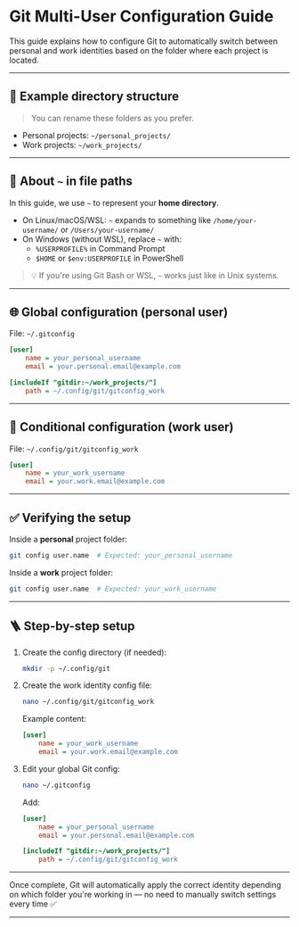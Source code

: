 # **Git Multi-User Configuration Guide**

This guide explains how to configure Git to automatically switch between personal and work identities based on the folder where each project is located.

---

## 💼 Example directory structure

> You can rename these folders as you prefer.

- Personal projects: `~/personal_projects/`
- Work projects: `~/work_projects/`

---

## 🧠 About `~` in file paths

In this guide, we use `~` to represent your **home directory**.

- On Linux/macOS/WSL: `~` expands to something like `/home/your-username/` or `/Users/your-username/`
- On Windows (without WSL), replace `~` with:
  - `%USERPROFILE%` in Command Prompt
  - `$HOME` or `$env:USERPROFILE` in PowerShell

> 💡 If you're using Git Bash or WSL, `~` works just like in Unix systems.

---

## 🌐 Global configuration (personal user)

File: `~/.gitconfig`

```ini
[user]
    name = your_personal_username
    email = your.personal.email@example.com

[includeIf "gitdir:~/work_projects/"]
    path = ~/.config/git/gitconfig_work
````

---

## 🧩 Conditional configuration (work user)

File: `~/.config/git/gitconfig_work`

```ini
[user]
    name = your_work_username
    email = your.work.email@example.com
```

---

## ✅ Verifying the setup

Inside a **personal** project folder:

```bash
git config user.name  # Expected: your_personal_username
```

Inside a **work** project folder:

```bash
git config user.name  # Expected: your_work_username
```

---

## 🪜 Step-by-step setup

1. Create the config directory (if needed):

   ```bash
   mkdir -p ~/.config/git
   ```

2. Create the work identity config file:

   ```bash
   nano ~/.config/git/gitconfig_work
   ```

   Example content:

   ```ini
   [user]
       name = your_work_username
       email = your.work.email@example.com
   ```

3. Edit your global Git config:

   ```bash
   nano ~/.gitconfig
   ```

   Add:

   ```ini
   [user]
       name = your_personal_username
       email = your.personal.email@example.com

   [includeIf "gitdir:~/work_projects/"]
       path = ~/.config/git/gitconfig_work
   ```

---

Once complete, Git will automatically apply the correct identity depending on which folder you're working in — no need to manually switch settings every time ✅

---